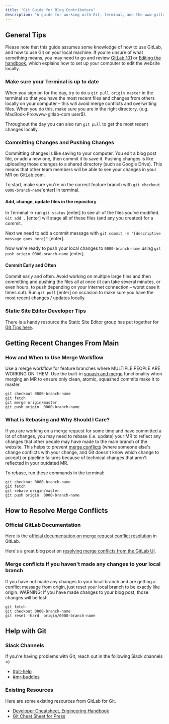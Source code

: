 ```yaml
---
title: "Git Guide for Blog Contributors"
description: "A guide for working with Git, terminal, and the www-gitlab-com repository"
---
```


## General Tips

Please note that this guide assumes some knowledge of how to use GitLab, and how to use Git on your local machine. If you're unsure of what something means, you may need to go and review [GitLab 101](/handbook/people-group/learning-and-development/gitlab-101/) or [Editing the handbook](/handbook/editing-handbook/#editing-the-handbook), which explains how to set up your computer to edit the website locally.

### Make sure your Terminal is up to date

When you sign on for the day, try to do a `git pull origin master` in the terminal so that you have the most recent files and changes from others locally on your computer – this will avoid merge conflicts and overwriting files.
When you do this, make sure you are in the right directory, (e.g. MacBook-Pro:www-gitlab-com user$).

Throughout the day you can also run `git pull` to get the most recent changes locally.

### Committing Changes and Pushing Changes

Committing changes is like saving to your computer. You edit a blog post file, or add a new one, then commit it to save it. Pushing changes is like uploading those changes to a shared directory (such as Google Drive). This means that other team members will be able to see your changes in your MR on GitLab.com.

To start, make sure you're on the correct feature branch with `git checkout 0000-branch-name`[enter] in terminal.

#### Add, change, update files in the repository

In Terminal → run `git status` [enter] to see all of the files you've modified. `Git add .` [enter] will stage all of these files (and any you created) for a commit.

Next we need to add a commit message with `git commit -m "[descriptive message goes here]"` [enter].

Now we're ready to push your local changes to `0000-branch-name` using `git push origin 0000-branch-name` [enter].

#### Commit Early and Often

Commit early and often. Avoid working on multiple large files and then committing and pushing the files all at once (it can take several minutes, or even hours, to push depending on your internet connection – worst case it times out).
Run `git pull` [enter] on occasion to make sure you have the most recent changes / updates locally.

### Static Site Editor Developer Tips

There is a handy resource the Static Site Editor group has put together for [Git Tips here](/handbook/engineering/development/dev/create/ide/developer-cheatsheet/#git-tips).

## Getting Recent Changes From Main

### How and When to Use Merge Workflow

Use a merge workflow for feature branches where MULTIPLE PEOPLE ARE WORKING ON THEM. Use the built-in [squash and merge](https://docs.gitlab.com/ee/user/project/merge_requests/squash_and_merge.html) functionality when merging an MR to ensure only clean, atomic, squashed commits make it to master.

```console
git checkout 0000-branch-name
git fetch
git merge origin/master
git push origin  0000-branch-name
```

### What is Rebasing and Why Should I Care?

If you are working on a merge request for some time and have committed a lot of changes, you may need to rebase (i.e. update) your MR to reflect any changes that other people may have made to the main branch of the website. This helps to prevent [merge conflicts](#how-to-resolve-merge-conflicts) (where someone else's change conflicts with your change, and Git doesn't know which change to accept) or pipeline failures because of technical changes that aren't reflected in your outdated MR.

To rebase, run these commands in the terminal:

```console
git checkout 0000-branch-name
git fetch
git rebase origin/master
git push origin  0000-branch-name
```

## How to Resolve Merge Conflicts

### Official GitLab Documentation

Here is the [official documentation on merge request conflict resolution](https://docs.gitlab.com/ee/user/project/merge_requests/resolve_conflicts.html) in GitLab.

Here's a great blog post on [resolving merge conflicts from the GitLab UI](https://about.gitlab.com/blog/2016/09/06/resolving-merge-conflicts-from-the-gitlab-ui/).

### Merge conflicts if you haven't made any changes to your local branch

If you have not made any changes to your local branch and are getting a conflict message from origin, just reset your local branch to be exactly like origin. WARNING: If you have made changes to your blog post, those changes will be lost!

```console
git fetch
git checkout 0000-branch-name
git reset -hard  origin/0000-branch-name
```

## Help with Git

### Slack Channels

If you're having problems with Git, reach out in the following Slack channels =)

- [#git-help](https://app.slack.com/client/T02592416/C1E21S2LD)
- [#mr-buddies](https://app.slack.com/client/T02592416/CLM8K5LF4)

### Existing Resources

Here are some existing resources from GitLab for Git.

- [Developer Cheatsheet, Engineering Handbook](/handbook/engineering/development/dev/create/ide/developer-cheatsheet/)
- [Git Cheat Sheet for Press](/images/press/git-cheat-sheet.pdf)
